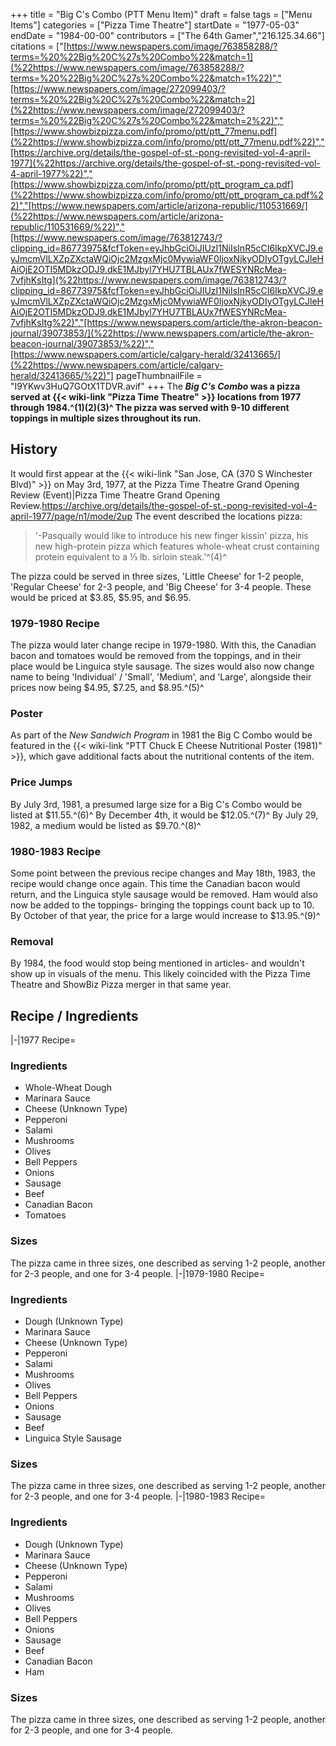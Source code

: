 +++
title = "Big C's Combo (PTT Menu Item)"
draft = false
tags = ["Menu Items"]
categories = ["Pizza Time Theatre"]
startDate = "1977-05-03"
endDate = "1984-00-00"
contributors = ["The 64th Gamer","216.125.34.66"]
citations = ["[https://www.newspapers.com/image/763858288/?terms=%20%22Big%20C%27s%20Combo%22&match=1](%22https://www.newspapers.com/image/763858288/?terms=%20%22Big%20C%27s%20Combo%22&match=1%22)","[https://www.newspapers.com/image/272099403/?terms=%20%22Big%20C%27s%20Combo%22&match=2](%22https://www.newspapers.com/image/272099403/?terms=%20%22Big%20C%27s%20Combo%22&match=2%22)","[https://www.showbizpizza.com/info/promo/ptt/ptt_77menu.pdf](%22https://www.showbizpizza.com/info/promo/ptt/ptt_77menu.pdf%22)","[https://archive.org/details/the-gospel-of-st.-pong-revisited-vol-4-april-1977](%22https://archive.org/details/the-gospel-of-st.-pong-revisited-vol-4-april-1977%22)","[https://www.showbizpizza.com/info/promo/ptt/ptt_program_ca.pdf](%22https://www.showbizpizza.com/info/promo/ptt/ptt_program_ca.pdf%22)","[https://www.newspapers.com/article/arizona-republic/110531669/](%22https://www.newspapers.com/article/arizona-republic/110531669/%22)","[https://www.newspapers.com/image/763812743/?clipping_id=86773975&fcfToken=eyJhbGciOiJIUzI1NiIsInR5cCI6IkpXVCJ9.eyJmcmVlLXZpZXctaWQiOjc2MzgxMjc0MywiaWF0IjoxNjkyODIyOTgyLCJleHAiOjE2OTI5MDkzODJ9.dkE1MJbyl7YHU7TBLAUx7fWESYNRcMea-7vfjhKsItg](%22https://www.newspapers.com/image/763812743/?clipping_id=86773975&fcfToken=eyJhbGciOiJIUzI1NiIsInR5cCI6IkpXVCJ9.eyJmcmVlLXZpZXctaWQiOjc2MzgxMjc0MywiaWF0IjoxNjkyODIyOTgyLCJleHAiOjE2OTI5MDkzODJ9.dkE1MJbyl7YHU7TBLAUx7fWESYNRcMea-7vfjhKsItg%22)","[https://www.newspapers.com/article/the-akron-beacon-journal/39073853/](%22https://www.newspapers.com/article/the-akron-beacon-journal/39073853/%22)","[https://www.newspapers.com/article/calgary-herald/32413665/](%22https://www.newspapers.com/article/calgary-herald/32413665/%22)"]
pageThumbnailFile = "I9YKwv3HuQ7GOtX1TDVR.avif"
+++
The ***Big C's Combo* was a pizza served at {{< wiki-link "Pizza Time Theatre" >}} locations from 1977 through 1984.^(1)(2)(3)^
The pizza was served with 9-10 different toppings in multiple sizes throughout its run.**

## History

It would first appear at the {{< wiki-link "San Jose, CA (370 S Winchester Blvd)" >}} on May 3rd, 1977, at the Pizza Time Theatre Grand Opening Review (Event)|Pizza Time Theatre Grand Opening Review.https://archive.org/details/the-gospel-of-st.-pong-revisited-vol-4-april-1977/page/n1/mode/2up The event described the locations pizza:

> '-Pasqually would like to introduce his new finger kissin' pizza, his new high-protein pizza which features whole-wheat crust containing protein equivalent to a ⅓ lb. sirloin steak.'^(4)^

The pizza could be served in three sizes, 'Little Cheese' for 1-2 people, 'Regular Cheese' for 2-3 people, and 'Big Cheese' for 3-4 people. These would be priced at $3.85, $5.95, and $6.95.

### 1979-1980 Recipe

The pizza would later change recipe in 1979-1980. With this, the Canadian bacon and tomatoes would be removed from the toppings, and in their place would be Linguica style sausage. The sizes would also now change name to being 'Individual' / 'Small', 'Medium', and 'Large', alongside their prices now being $4.95, $7.25, and $8.95.^(5)^

### Poster

As part of the *New Sandwich Program* in 1981 the Big C Combo would be featured in the {{< wiki-link "PTT Chuck E Cheese Nutritional Poster (1981)" >}}, which gave additional facts about the nutritional contents of the item.

### Price Jumps

By July 3rd, 1981, a presumed large size for a Big C's Combo would be listed at $11.55.^(6)^ By December 4th, it would be $12.05.^(7)^ By July 29, 1982, a medium would be listed as $9.70.^(8)^

### 1980-1983 Recipe

Some point between the previous recipe changes and May 18th, 1983, the recipe would change once again. This time the Canadian bacon would return, and the Linguica style sausage would be removed. Ham would also now be added to the toppings- bringing the toppings count back up to 10.
By October of that year, the price for a large would increase to $13.95.^(9)^

### Removal

By 1984, the food would stop being mentioned in articles- and wouldn't show up in visuals of the menu. This likely coincided with the Pizza Time Theatre and ShowBiz Pizza merger in that same year.

## Recipe / Ingredients

|-|1977 Recipe=

### Ingredients

- Whole-Wheat Dough
- Marinara Sauce
- Cheese (Unknown Type)
- Pepperoni
- Salami
- Mushrooms
- Olives
- Bell Peppers
- Onions
- Sausage
- Beef
- Canadian Bacon
- Tomatoes

### Sizes

The pizza came in three sizes, one described as serving 1-2 people, another for 2-3 people, and one for 3-4 people.
|-|1979-1980 Recipe=

### Ingredients

- Dough (Unknown Type)
- Marinara Sauce
- Cheese (Unknown Type)
- Pepperoni
- Salami
- Mushrooms
- Olives
- Bell Peppers
- Onions
- Sausage
- Beef
- Linguica Style Sausage

### Sizes

The pizza came in three sizes, one described as serving 1-2 people, another for 2-3 people, and one for 3-4 people.
|-|1980-1983 Recipe=

### Ingredients

- Dough (Unknown Type)
- Marinara Sauce
- Cheese (Unknown Type)
- Pepperoni
- Salami
- Mushrooms
- Olives
- Bell Peppers
- Onions
- Sausage
- Beef
- Canadian Bacon
- Ham

### Sizes

The pizza came in three sizes, one described as serving 1-2 people, another for 2-3 people, and one for 3-4 people.
